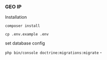 ### GEO IP

Installation

`composer install`

`cp .env.example .env`

set database config

`php bin/console doctrine:migrations:migrate` - 